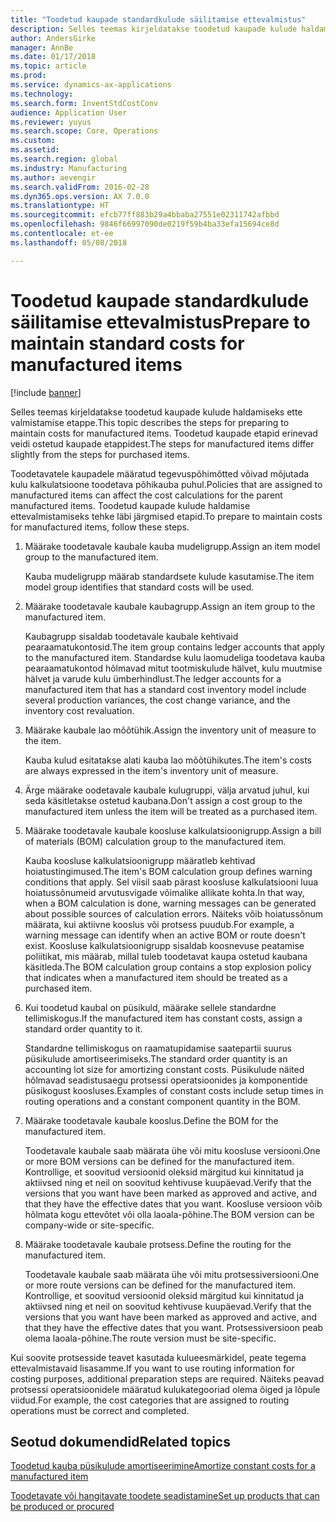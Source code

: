 ```yaml
---
title: "Toodetud kaupade standardkulude säilitamise ettevalmistus"
description: Selles teemas kirjeldatakse toodetud kaupade kulude haldamiseks ette valmistamise etappe.
author: AndersGirke
manager: AnnBe
ms.date: 01/17/2018
ms.topic: article
ms.prod: 
ms.service: dynamics-ax-applications
ms.technology: 
ms.search.form: InventStdCostConv
audience: Application User
ms.reviewer: yuyus
ms.search.scope: Core, Operations
ms.custom: 
ms.assetid: 
ms.search.region: global
ms.industry: Manufacturing
ms.author: aevengir
ms.search.validFrom: 2016-02-28
ms.dyn365.ops.version: AX 7.0.0
ms.translationtype: HT
ms.sourcegitcommit: efcb77ff883b29a4bbaba27551e02311742afbbd
ms.openlocfilehash: 9846f66997090de0219f59b4ba33efa15694ce8d
ms.contentlocale: et-ee
ms.lasthandoff: 05/08/2018

---
```



# <a name="prepare-to-maintain-standard-costs-for-manufactured-items"></a><span data-ttu-id="983d7-103">Toodetud kaupade standardkulude säilitamise ettevalmistus</span><span class="sxs-lookup"><span data-stu-id="983d7-103">Prepare to maintain standard costs for manufactured items</span></span>

[!include [banner](../includes/banner.md)]

<span data-ttu-id="983d7-104">Selles teemas kirjeldatakse toodetud kaupade kulude haldamiseks ette valmistamise etappe.</span><span class="sxs-lookup"><span data-stu-id="983d7-104">This topic describes the steps for preparing to maintain costs for manufactured items.</span></span> <span data-ttu-id="983d7-105">Toodetud kaupade etapid erinevad veidi ostetud kaupade etappidest.</span><span class="sxs-lookup"><span data-stu-id="983d7-105">The steps for manufactured items differ slightly from the steps for purchased items.</span></span>

<span data-ttu-id="983d7-106">Toodetavatele kaupadele määratud tegevuspõhimõtted võivad mõjutada kulu kalkulatsioone toodetava põhikauba puhul.</span><span class="sxs-lookup"><span data-stu-id="983d7-106">Policies that are assigned to manufactured items can affect the cost calculations for the parent manufactured items.</span></span> <span data-ttu-id="983d7-107">Toodetud kaupade kulude haldamise ettevalmistamiseks tehke läbi järgmised etapid.</span><span class="sxs-lookup"><span data-stu-id="983d7-107">To prepare to maintain costs for manufactured items, follow these steps.</span></span>

1. <span data-ttu-id="983d7-108">Määrake toodetavale kaubale kauba mudeligrupp.</span><span class="sxs-lookup"><span data-stu-id="983d7-108">Assign an item model group to the manufactured item.</span></span> 

   <span data-ttu-id="983d7-109">Kauba mudeligrupp määrab standardsete kulude kasutamise.</span><span class="sxs-lookup"><span data-stu-id="983d7-109">The item model group identifies that standard costs will be used.</span></span>

2. <span data-ttu-id="983d7-110">Määrake toodetavale kaubale kaubagrupp.</span><span class="sxs-lookup"><span data-stu-id="983d7-110">Assign an item group to the manufactured item.</span></span> 

   <span data-ttu-id="983d7-111">Kaubagrupp sisaldab toodetavale kaubale kehtivaid pearaamatukontosid.</span><span class="sxs-lookup"><span data-stu-id="983d7-111">The item group contains ledger accounts that apply to the manufactured item.</span></span> <span data-ttu-id="983d7-112">Standardse kulu laomudeliga toodetava kauba pearaamatukontod hõlmavad mitut tootmiskulude hälvet, kulu muutmise hälvet ja varude kulu ümberhindlust.</span><span class="sxs-lookup"><span data-stu-id="983d7-112">The ledger accounts for a manufactured item that has a standard cost inventory model include several production variances, the cost change variance, and the inventory cost revaluation.</span></span>

3. <span data-ttu-id="983d7-113">Määrake kaubale lao mõõtühik.</span><span class="sxs-lookup"><span data-stu-id="983d7-113">Assign the inventory unit of measure to the item.</span></span> 

   <span data-ttu-id="983d7-114">Kauba kulud esitatakse alati kauba lao mõõtühikutes.</span><span class="sxs-lookup"><span data-stu-id="983d7-114">The item's costs are always expressed in the item's inventory unit of measure.</span></span>

4. <span data-ttu-id="983d7-115">Ärge määrake oodetavale kaubale kulugruppi, välja arvatud juhul, kui seda käsitletakse ostetud kaubana.</span><span class="sxs-lookup"><span data-stu-id="983d7-115">Don't assign a cost group to the manufactured item unless the item will be treated as a purchased item.</span></span>

5. <span data-ttu-id="983d7-116">Määrake toodetavale kaubale koosluse kalkulatsioonigrupp.</span><span class="sxs-lookup"><span data-stu-id="983d7-116">Assign a bill of materials (BOM) calculation group to the manufactured item.</span></span> 

   <span data-ttu-id="983d7-117">Kauba koosluse kalkulatsioonigrupp määratleb kehtivad hoiatustingimused.</span><span class="sxs-lookup"><span data-stu-id="983d7-117">The item's BOM calculation group defines warning conditions that apply.</span></span> <span data-ttu-id="983d7-118">Sel viisil saab pärast koosluse kalkulatsiooni luua hoiatussõnumeid arvutusvigade võimalike allikate kohta.</span><span class="sxs-lookup"><span data-stu-id="983d7-118">In that way, when a BOM calculation is done, warning messages can be generated about possible sources of calculation errors.</span></span> <span data-ttu-id="983d7-119">Näiteks võib hoiatussõnum määrata, kui aktiivne kooslus või protsess puudub.</span><span class="sxs-lookup"><span data-stu-id="983d7-119">For example, a warning message can identify when an active BOM or route doesn't exist.</span></span> <span data-ttu-id="983d7-120">Koosluse kalkulatsioonigrupp sisaldab koosnevuse peatamise poliitikat, mis määrab, millal tuleb toodetavat kaupa ostetud kaubana käsitleda.</span><span class="sxs-lookup"><span data-stu-id="983d7-120">The BOM calculation group contains a stop explosion policy that indicates when a manufactured item should be treated as a purchased item.</span></span>

6. <span data-ttu-id="983d7-121">Kui toodetud kaubal on püsikuld, määrake sellele standardne tellimiskogus.</span><span class="sxs-lookup"><span data-stu-id="983d7-121">If the manufactured item has constant costs, assign a standard order quantity to it.</span></span> 

   <span data-ttu-id="983d7-122">Standardne tellimiskogus on raamatupidamise saatepartii suurus püsikulude amortiseerimiseks.</span><span class="sxs-lookup"><span data-stu-id="983d7-122">The standard order quantity is an accounting lot size for amortizing constant costs.</span></span> <span data-ttu-id="983d7-123">Püsikulude näited hõlmavad seadistusaegu protsessi operatsioonides ja komponentide püsikogust koosluses.</span><span class="sxs-lookup"><span data-stu-id="983d7-123">Examples of constant costs include setup times in routing operations and a constant component quantity in the BOM.</span></span>

7. <span data-ttu-id="983d7-124">Määrake toodetavale kaubale kooslus.</span><span class="sxs-lookup"><span data-stu-id="983d7-124">Define the BOM for the manufactured item.</span></span> 

   <span data-ttu-id="983d7-125">Toodetavale kaubale saab määrata ühe või mitu koosluse versiooni.</span><span class="sxs-lookup"><span data-stu-id="983d7-125">One or more BOM versions can be defined for the manufactured item.</span></span> <span data-ttu-id="983d7-126">Kontrollige, et soovitud versioonid oleksid märgitud kui kinnitatud ja aktiivsed ning et neil on soovitud kehtivuse kuupäevad.</span><span class="sxs-lookup"><span data-stu-id="983d7-126">Verify that the versions that you want have been marked as approved and active, and that they have the effective dates that you want.</span></span> <span data-ttu-id="983d7-127">Koosluse versioon võib hõlmata kogu ettevõtet või olla laoala-põhine.</span><span class="sxs-lookup"><span data-stu-id="983d7-127">The BOM version can be company-wide or site-specific.</span></span>

8. <span data-ttu-id="983d7-128">Määrake toodetavale kaubale protsess.</span><span class="sxs-lookup"><span data-stu-id="983d7-128">Define the routing for the manufactured item.</span></span> 

   <span data-ttu-id="983d7-129">Toodetavale kaubale saab määrata ühe või mitu protsessiversiooni.</span><span class="sxs-lookup"><span data-stu-id="983d7-129">One or more route versions can be defined for the manufactured item.</span></span> <span data-ttu-id="983d7-130">Kontrollige, et soovitud versioonid oleksid märgitud kui kinnitatud ja aktiivsed ning et neil on soovitud kehtivuse kuupäevad.</span><span class="sxs-lookup"><span data-stu-id="983d7-130">Verify that the versions that you want have been marked as approved and active, and that they have the effective dates that you want.</span></span> <span data-ttu-id="983d7-131">Protsessiversioon peab olema laoala-põhine.</span><span class="sxs-lookup"><span data-stu-id="983d7-131">The route version must be site-specific.</span></span>

<span data-ttu-id="983d7-132">Kui soovite protsesside teavet kasutada kulueesmärkidel, peate tegema ettevalmistavaid lisasamme.</span><span class="sxs-lookup"><span data-stu-id="983d7-132">If you want to use routing information for costing purposes, additional preparation steps are required.</span></span> <span data-ttu-id="983d7-133">Näiteks peavad protsessi operatsioonidele määratud kulukategooriad olema õiged ja lõpule viidud.</span><span class="sxs-lookup"><span data-stu-id="983d7-133">For example, the cost categories that are assigned to routing operations must be correct and completed.</span></span>

<a name="related-topics"></a><span data-ttu-id="983d7-134">Seotud dokumendid</span><span class="sxs-lookup"><span data-stu-id="983d7-134">Related topics</span></span>
--------

[<span data-ttu-id="983d7-135">Toodetud kauba püsikulude amortiseerimine</span><span class="sxs-lookup"><span data-stu-id="983d7-135">Amortize constant costs for a manufactured item</span></span>](amortize-constant-costs-manufactured-item.md)

[<span data-ttu-id="983d7-136">Toodetavate või hangitavate toodete seadistamine</span><span class="sxs-lookup"><span data-stu-id="983d7-136">Set up products that can be produced or procured</span></span>](manufactured-items-treated-as-purchased-items.md)


